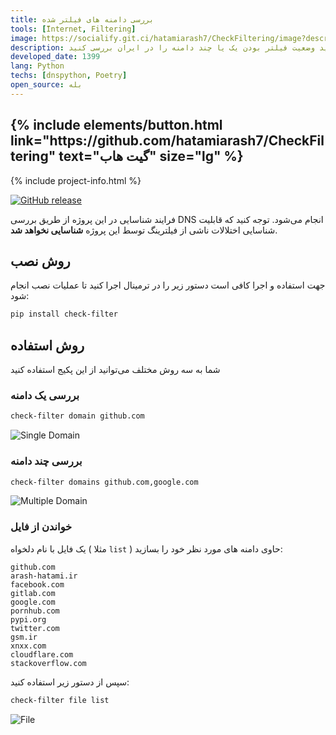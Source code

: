 ```yaml
---
title: بررسی دامنه های فیلتر شده
tools: [ّInternet, Filtering]
image: https://socialify.git.ci/hatamiarash7/CheckFiltering/image?description=1&font=KoHo&language=1&owner=1&pattern=Circuit%20Board&theme=Dark
description: با استفاده از این پروژه می‌توانید وضعیت فیلتر بودن یک یا چند دامنه را در ایران بررسی کنید.
developed_date: 1399
lang: Python
techs: [dnspython, Poetry]
open_source: بله
---
```


<h2 class="center">
{% include elements/button.html link="https://github.com/hatamiarash7/CheckFiltering" text="گیت هاب" size="lg" %}
</h2>

{% include project-info.html %}

[![GitHub release](https://img.shields.io/github/release/hatamiarash7/CheckFiltering.svg)](https://GitHub.com/hatamiarash7/CheckFiltering/releases/)

فرایند شناسایی در این پروژه از طریق بررسی DNS انجام می‌شود. توجه کنید که قابلیت شناسایی اختلالات ناشی از فیلترینگ توسط این پروژه **شناسایی نخواهد شد**.

## روش نصب

جهت استفاده و اجرا کافی است دستور زیر را در ترمینال اجرا کنید تا عملیات نصب انجام شود:

```bash
pip install check-filter
```

## روش استفاده

شما به سه روش مختلف می‌توانید از این پکیج استفاده کنید

### بررسی یک دامنه

```bash
check-filter domain github.com
```

![Single Domain](https://github.com/hatamiarash7/CheckFiltering/raw/master/.github/single.png)

### بررسی چند دامنه

```bash
check-filter domains github.com,google.com
```

![Multiple Domain](https://github.com/hatamiarash7/CheckFiltering/raw/master/.github/multiple.png)

### خواندن از فایل

یک فایل با نام دلخواه ( مثلا `list` ) حاوی دامنه های مورد نظر خود را بسازید:

```text
github.com
arash-hatami.ir
facebook.com
gitlab.com
google.com
pornhub.com
pypi.org
twitter.com
gsm.ir
xnxx.com
cloudflare.com
stackoverflow.com
```

سپس از دستور زیر استفاده کنید:

```bash
check-filter file list
```

![File](https://github.com/hatamiarash7/CheckFiltering/raw/master/.github/file.png)
